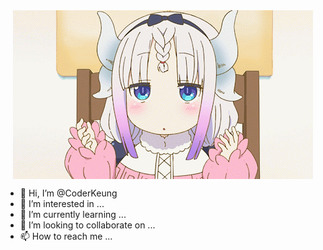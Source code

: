 <img src="imgs/KangNa.gif" style="display:block;margin:0 auto;">

- 👋 Hi, I’m @CoderKeung
- 👀 I’m interested in ...
- 🌱 I’m currently learning ...
- 💞️ I’m looking to collaborate on ...
- 📫 How to reach me ...

<!---
CoderKeung/CoderKeung is a ✨ special ✨ repository because its `README.md` (this file) appears on your GitHub profile.
You can click the Preview link to take a look at your changes.
--->
